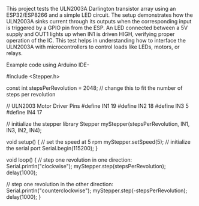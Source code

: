 This project tests the ULN2003A Darlington transistor array using an ESP32/ESP8266 and a simple LED circuit. The setup demonstrates how the ULN2003A sinks current through its outputs when the corresponding input is triggered by a GPIO pin from the ESP. An LED connected between a 5V supply and OUT1 lights up when IN1 is driven HIGH, verifying proper operation of the IC. This test helps in understanding how to interface the ULN2003A with microcontrollers to control loads like LEDs, motors, or relays.

Example code using Arduino IDE-

#include <Stepper.h>

const int stepsPerRevolution = 2048;  // change this to fit the number of steps per revolution

// ULN2003 Motor Driver Pins
#define IN1 19
#define IN2 18
#define IN3 5
#define IN4 17

// initialize the stepper library
Stepper myStepper(stepsPerRevolution, IN1, IN3, IN2, IN4);

void setup() {
  // set the speed at 5 rpm
  myStepper.setSpeed(5);
  // initialize the serial port
  Serial.begin(115200);
}

void loop() {
  // step one revolution in one direction:
  Serial.println("clockwise");
  myStepper.step(stepsPerRevolution);
  delay(1000);

  // step one revolution in the other direction:
  Serial.println("counterclockwise");
  myStepper.step(-stepsPerRevolution);
  delay(1000);
}
